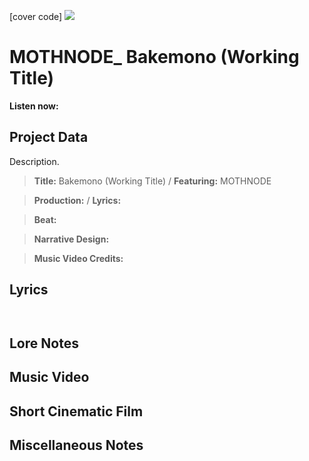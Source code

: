 [cover code] ![](57175019_319474918741616_8502199518755923887_n.jpg)

# MOTHNODE_ Bakemono (Working Title)

**Listen now:** 

## Project Data

Description.

> **Title:** Bakemono (Working Title) / **Featuring:** MOTHNODE

> **Production:**  / **Lyrics:** 

> **Beat:**

> **Narrative Design:**

> **Music Video Credits:**


## Lyrics

```


```

## Lore Notes

## Music Video

## Short Cinematic Film

## Miscellaneous Notes
